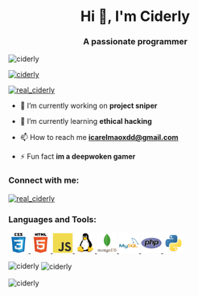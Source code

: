 <h1 align="center">Hi 👋, I'm Ciderly</h1>
<h3 align="center">A passionate programmer</h3>

<p align="left"> <img src="https://komarev.com/ghpvc/?username=ciderly&label=Profile%20views&color=0e75b6&style=flat" alt="ciderly" /> </p>

<p align="left"> <a href="https://github.com/ryo-ma/github-profile-trophy"><img src="https://github-profile-trophy.vercel.app/?username=ciderly" alt="ciderly" /></a> </p>

<p align="left"> <a href="https://twitter.com/real_ciderly" target="blank"><img src="https://img.shields.io/twitter/follow/real_ciderly?logo=twitter&style=for-the-badge" alt="real_ciderly" /></a> </p>

- 🔭 I’m currently working on **project sniper**

- 🌱 I’m currently learning **ethical hacking**

- 📫 How to reach me **icarelmaoxdd@gmail.com**

- ⚡ Fun fact **im a deepwoken gamer**

<h3 align="left">Connect with me:</h3>
<p align="left">
<a href="https://twitter.com/real_ciderly" target="blank"><img align="center" src="https://raw.githubusercontent.com/rahuldkjain/github-profile-readme-generator/master/src/images/icons/Social/twitter.svg" alt="real_ciderly" height="30" width="40" /></a>
</p>

<h3 align="left">Languages and Tools:</h3>
<p align="left"> <a href="https://www.w3schools.com/css/" target="_blank" rel="noreferrer"> <img src="https://raw.githubusercontent.com/devicons/devicon/master/icons/css3/css3-original-wordmark.svg" alt="css3" width="40" height="40"/> </a> <a href="https://www.w3.org/html/" target="_blank" rel="noreferrer"> <img src="https://raw.githubusercontent.com/devicons/devicon/master/icons/html5/html5-original-wordmark.svg" alt="html5" width="40" height="40"/> </a> <a href="https://developer.mozilla.org/en-US/docs/Web/JavaScript" target="_blank" rel="noreferrer"> <img src="https://raw.githubusercontent.com/devicons/devicon/master/icons/javascript/javascript-original.svg" alt="javascript" width="40" height="40"/> </a> <a href="https://www.linux.org/" target="_blank" rel="noreferrer"> <img src="https://raw.githubusercontent.com/devicons/devicon/master/icons/linux/linux-original.svg" alt="linux" width="40" height="40"/> </a> <a href="https://www.mongodb.com/" target="_blank" rel="noreferrer"> <img src="https://raw.githubusercontent.com/devicons/devicon/master/icons/mongodb/mongodb-original-wordmark.svg" alt="mongodb" width="40" height="40"/> </a> <a href="https://www.mysql.com/" target="_blank" rel="noreferrer"> <img src="https://raw.githubusercontent.com/devicons/devicon/master/icons/mysql/mysql-original-wordmark.svg" alt="mysql" width="40" height="40"/> </a> <a href="https://www.php.net" target="_blank" rel="noreferrer"> <img src="https://raw.githubusercontent.com/devicons/devicon/master/icons/php/php-original.svg" alt="php" width="40" height="40"/> </a> <a href="https://www.python.org" target="_blank" rel="noreferrer"> <img src="https://raw.githubusercontent.com/devicons/devicon/master/icons/python/python-original.svg" alt="python" width="40" height="40"/> </a> </p>

<p><img align="left" src="https://github-readme-stats.vercel.app/api/top-langs?username=ciderly&show_icons=true&locale=en&layout=compact" alt="ciderly" /></p>

<p>&nbsp;<img align="center" src="https://github-readme-stats.vercel.app/api?username=ciderly&show_icons=true&locale=en" alt="ciderly" /></p>

<p><img align="center" src="https://github-readme-streak-stats.herokuapp.com/?user=ciderly&" alt="ciderly" /></p>
